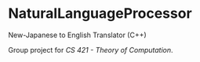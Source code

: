 # NaturalLanguageProcessor
New-Japanese to English Translator (C++)

Group project for _CS 421 - Theory of Computation_.

